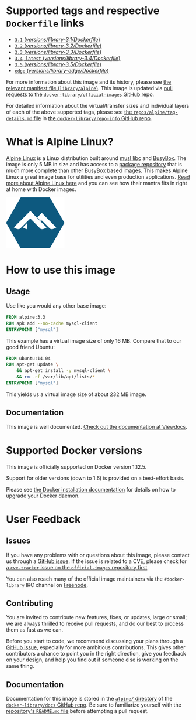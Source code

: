 # Supported tags and respective `Dockerfile` links

-	[`3.1` (*versions/library-3.1/Dockerfile*)](https://github.com/gliderlabs/docker-alpine/blob/6a7732123b1e22c836e7ff538828ecf9eb0ebbb3/versions/library-3.1/Dockerfile)
-	[`3.2` (*versions/library-3.2/Dockerfile*)](https://github.com/gliderlabs/docker-alpine/blob/39157ab3587065a0e0928663dea293ae43110cd9/versions/library-3.2/Dockerfile)
-	[`3.3` (*versions/library-3.3/Dockerfile*)](https://github.com/gliderlabs/docker-alpine/blob/62168e0f780d64f2124a7be94ed31991a31ae5ad/versions/library-3.3/Dockerfile)
-	[`3.4`, `latest` (*versions/library-3.4/Dockerfile*)](https://github.com/gliderlabs/docker-alpine/blob/71c9ce882016759bcc0d47f372d20a1b6ec93cd5/versions/library-3.4/Dockerfile)
-	[`3.5` (*versions/library-3.5/Dockerfile*)](https://github.com/gliderlabs/docker-alpine/blob/c584d0198d5dea1c5d942e1e1a7b2504ecdb4d30/versions/library-3.5/Dockerfile)
-	[`edge` (*versions/library-edge/Dockerfile*)](https://github.com/gliderlabs/docker-alpine/blob/b14ddc0a4f7aed069027aa7943609a4e8e3001fc/versions/library-edge/Dockerfile)

For more information about this image and its history, please see [the relevant manifest file (`library/alpine`)](https://github.com/docker-library/official-images/blob/master/library/alpine). This image is updated via [pull requests to the `docker-library/official-images` GitHub repo](https://github.com/docker-library/official-images/pulls?q=label%3Alibrary%2Falpine).

For detailed information about the virtual/transfer sizes and individual layers of each of the above supported tags, please see [the `repos/alpine/tag-details.md` file](https://github.com/docker-library/repo-info/blob/master/repos/alpine/tag-details.md) in [the `docker-library/repo-info` GitHub repo](https://github.com/docker-library/repo-info).

# What is Alpine Linux?

[Alpine Linux](http://alpinelinux.org/) is a Linux distribution built around [musl libc](http://www.musl-libc.org/) and [BusyBox](http://www.busybox.net/). The image is only 5 MB in size and has access to a [package repository](http://forum.alpinelinux.org/packages) that is much more complete than other BusyBox based images. This makes Alpine Linux a great image base for utilities and even production applications. [Read more about Alpine Linux here](https://www.alpinelinux.org/about/) and you can see how their mantra fits in right at home with Docker images.

![logo](https://raw.githubusercontent.com/docker-library/docs/781049d54b1bd9b26d7e8ad384a92f7e0dcb0894/alpine/logo.png)

# How to use this image

## Usage

Use like you would any other base image:

```dockerfile
FROM alpine:3.3
RUN apk add --no-cache mysql-client
ENTRYPOINT ["mysql"]
```

This example has a virtual image size of only 16 MB. Compare that to our good friend Ubuntu:

```dockerfile
FROM ubuntu:14.04
RUN apt-get update \
    && apt-get install -y mysql-client \
    && rm -rf /var/lib/apt/lists/*
ENTRYPOINT ["mysql"]
```

This yields us a virtual image size of about 232 MB image.

## Documentation

This image is well documented. [Check out the documentation at Viewdocs](http://gliderlabs.viewdocs.io/docker-alpine).

# Supported Docker versions

This image is officially supported on Docker version 1.12.5.

Support for older versions (down to 1.6) is provided on a best-effort basis.

Please see [the Docker installation documentation](https://docs.docker.com/installation/) for details on how to upgrade your Docker daemon.

# User Feedback

## Issues

If you have any problems with or questions about this image, please contact us through a [GitHub issue](https://github.com/gliderlabs/docker-alpine/issues). If the issue is related to a CVE, please check for [a `cve-tracker` issue on the `official-images` repository first](https://github.com/docker-library/official-images/issues?q=label%3Acve-tracker).

You can also reach many of the official image maintainers via the `#docker-library` IRC channel on [Freenode](https://freenode.net).

## Contributing

You are invited to contribute new features, fixes, or updates, large or small; we are always thrilled to receive pull requests, and do our best to process them as fast as we can.

Before you start to code, we recommend discussing your plans through a [GitHub issue](https://github.com/gliderlabs/docker-alpine/issues), especially for more ambitious contributions. This gives other contributors a chance to point you in the right direction, give you feedback on your design, and help you find out if someone else is working on the same thing.

## Documentation

Documentation for this image is stored in the [`alpine/` directory](https://github.com/docker-library/docs/tree/master/alpine) of the [`docker-library/docs` GitHub repo](https://github.com/docker-library/docs). Be sure to familiarize yourself with the [repository's `README.md` file](https://github.com/docker-library/docs/blob/master/README.md) before attempting a pull request.
